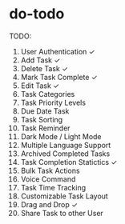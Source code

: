 # do-todo

TODO:

1. User Authentication ✓
2. Add Task ✓
3. Delete Task ✓
4. Mark Task Complete ✓
5. Edit Task ✓
6. Task Categories
7. Task Priority Levels
8. Due Date Task
9. Task Sorting
10. Task Reminder
11. Dark Mode / Light Mode
12. Multiple Language Support
13. Archived Completed Tasks
14. Task Completion Statictics ✓
15. Bulk Task Actions
16. Voice Command
17. Task Time Tracking
18. Customizable Task Layout
19. Drag and Drop ✓
20. Share Task to other User
